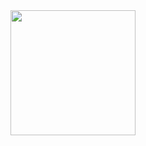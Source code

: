 <a href="https://open.spotify.com/show/6d0ptCBSCIJoiqhKipUFlN?si=3ca54804cb6047d5">
  <img src="https://crop-platform-static.cdn.mdstrm.com/show/images/5c58a34e176c2c0813b22e4b_5cdee3248b84ac2116d9102f_1662569909036.png" width="200" height="200">
</a>